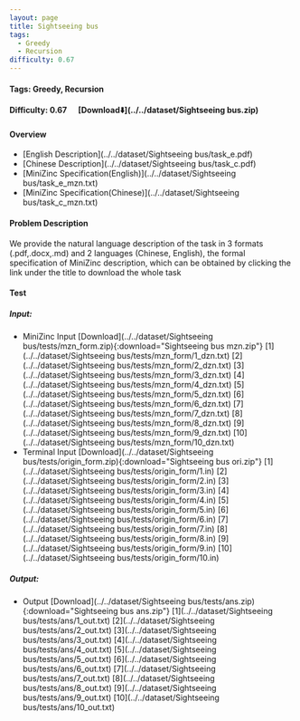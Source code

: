 ```yaml
---
layout: page
title: Sightseeing bus
tags:
  - Greedy
  - Recursion
difficulty: 0.67
---
```


#### Tags: Greedy, Recursion
#### Difficulty: 0.67 &nbsp;&nbsp;&nbsp;&nbsp; [Download⬇️](../../dataset/Sightseeing bus.zip)
#### Overview
- [English Description](../../dataset/Sightseeing bus/task_e.pdf)
- [Chinese Description](../../dataset/Sightseeing bus/task_c.pdf)
- [MiniZinc Specification(English)](../../dataset/Sightseeing bus/task_e_mzn.txt)
- [MiniZinc Specification(Chinese)](../../dataset/Sightseeing bus/task_c_mzn.txt)

#### Problem Description
We provide the natural language description of the task in 3 formats (.pdf,.docx,.md) and 2 languages (Chinese, English), the formal specification of MiniZinc description, which can be obtained by clicking the link under the title to download the whole task
#### Test
##### Input:
- MiniZinc Input [Download](../../dataset/Sightseeing bus/tests/mzn_form.zip){:download="Sightseeing bus mzn.zip"} [1](../../dataset/Sightseeing bus/tests/mzn_form/1_dzn.txt) [2](../../dataset/Sightseeing bus/tests/mzn_form/2_dzn.txt) [3](../../dataset/Sightseeing bus/tests/mzn_form/3_dzn.txt) [4](../../dataset/Sightseeing bus/tests/mzn_form/4_dzn.txt) [5](../../dataset/Sightseeing bus/tests/mzn_form/5_dzn.txt) [6](../../dataset/Sightseeing bus/tests/mzn_form/6_dzn.txt) [7](../../dataset/Sightseeing bus/tests/mzn_form/7_dzn.txt) [8](../../dataset/Sightseeing bus/tests/mzn_form/8_dzn.txt) [9](../../dataset/Sightseeing bus/tests/mzn_form/9_dzn.txt) [10](../../dataset/Sightseeing bus/tests/mzn_form/10_dzn.txt) 
- Terminal Input [Download](../../dataset/Sightseeing bus/tests/origin_form.zip){:download="Sightseeing bus ori.zip"} [1](../../dataset/Sightseeing bus/tests/origin_form/1.in) [2](../../dataset/Sightseeing bus/tests/origin_form/2.in) [3](../../dataset/Sightseeing bus/tests/origin_form/3.in) [4](../../dataset/Sightseeing bus/tests/origin_form/4.in) [5](../../dataset/Sightseeing bus/tests/origin_form/5.in) [6](../../dataset/Sightseeing bus/tests/origin_form/6.in) [7](../../dataset/Sightseeing bus/tests/origin_form/7.in) [8](../../dataset/Sightseeing bus/tests/origin_form/8.in) [9](../../dataset/Sightseeing bus/tests/origin_form/9.in) [10](../../dataset/Sightseeing bus/tests/origin_form/10.in) 

##### Output:
- Output [Download](../../dataset/Sightseeing bus/tests/ans.zip){:download="Sightseeing bus ans.zip"} [1](../../dataset/Sightseeing bus/tests/ans/1_out.txt) [2](../../dataset/Sightseeing bus/tests/ans/2_out.txt) [3](../../dataset/Sightseeing bus/tests/ans/3_out.txt) [4](../../dataset/Sightseeing bus/tests/ans/4_out.txt) [5](../../dataset/Sightseeing bus/tests/ans/5_out.txt) [6](../../dataset/Sightseeing bus/tests/ans/6_out.txt) [7](../../dataset/Sightseeing bus/tests/ans/7_out.txt) [8](../../dataset/Sightseeing bus/tests/ans/8_out.txt) [9](../../dataset/Sightseeing bus/tests/ans/9_out.txt) [10](../../dataset/Sightseeing bus/tests/ans/10_out.txt) 

